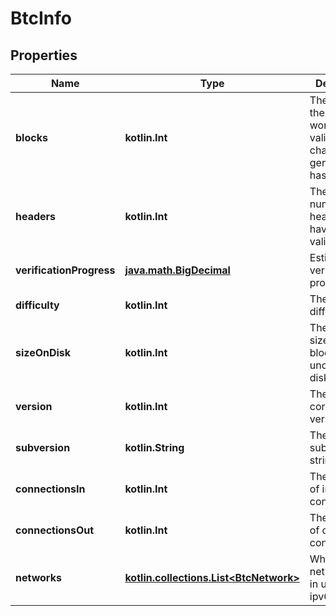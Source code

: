 
# BtcInfo

## Properties
Name | Type | Description | Notes
------------ | ------------- | ------------- | -------------
**blocks** | **kotlin.Int** | The height of the most-work fully-validated chain. The genesis block has height 0 | 
**headers** | **kotlin.Int** | The current number of headers we have validated | 
**verificationProgress** | [**java.math.BigDecimal**](java.math.BigDecimal.md) | Estimate of verification progress[0..1] | 
**difficulty** | **kotlin.Int** | The current difficulty | 
**sizeOnDisk** | **kotlin.Int** | The estimated size of the block and undo files on disk | 
**version** | **kotlin.Int** | The bitcoin core server version | 
**subversion** | **kotlin.String** | The server subversion string | 
**connectionsIn** | **kotlin.Int** | The number of inbound connections | 
**connectionsOut** | **kotlin.Int** | The number of outbound connections | 
**networks** | [**kotlin.collections.List&lt;BtcNetwork&gt;**](BtcNetwork.md) | Which networks are in use (ipv4, ipv6 or onion) |  [optional]



